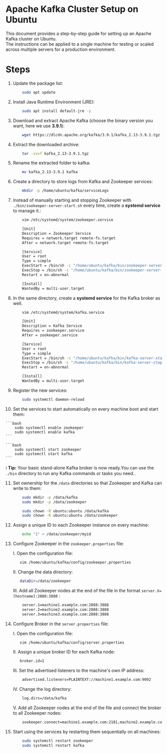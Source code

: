 # Apache Kafka Cluster Setup on Ubuntu

This document provides a step-by-step guide for setting up an Apache Kafka cluster on Ubuntu.  
The instructions can be applied to a single machine for testing or scaled across multiple servers for a production environment.


# Steps
1. Update the package list:

    ```bash
        sudo apt update
    ```

2. Install Java Runtime Environment (JRE):

    ```bash
        sudo apt install default-jre -y
    ```

3. Download and extract Apache Kafka (choose the binary version you want, here we use **3.9.1**):

    ```bash
        wget https://dlcdn.apache.org/kafka/3.9.1/kafka_2.13-3.9.1.tgz
    ```

4. Extract the downloaded archive:

    ```bash
        tar -zxvf kafka_2.13-3.9.1.tgz
    ```

5. Rename the extracted folder to kafka: 

    ```bash
        mv kafka_2.13-3.9.1 kafka
    ```

6. Create a directory to store logs from Kafka and Zookeeper services: 

    ```bash
        mkdir -p /home/ubuntu/kafka/serviceLogs
    ```

7. Instead of manually starting and stopping Zookeeper with `./bin/zookeeper-server-start.sh` every time, create a **systemd service** to manage it.: 

    ```bash
        vim /etc/systemd/system/zookeeper.service
    ```

    ```bash
        [Unit]
        Description = Zookeeper Service
        Requires = network.target remote-fs.target
        After = network.target remote-fs.target

        [Service]
        User = root
        Type = simple
        ExecStart = /bin/sh -c "/home/ubuntu/kafka/bin/zookeeper-server-start.sh /home/ubuntu/kafka/config/zookeeper.properties > /home/ubuntu/kafka/serviceLogs/zookeeper.log"
        ExecStop = /bin/sh -c "/home/ubuntu/kafka/bin/zookeeper-server-stop.sh"
        Restart = on-abnormal

        [Install]
        WantedBy = multi-user.target
    ```

8.  In the same directory, create a **systemd service** for the Kafka broker as well.

    ```bash
        vim /etc/systemd/system/kafka.service
    ```

    ```bash
        [Unit]
        Description = Kafka Service
        Requires = zookeeper.service
        After = zookeeper.service

        [Service]
        User = root
        Type = simple
        ExecStart = /bin/sh -c "/home/ubuntu/kafka/bin/kafka-server-start.sh /home/ubuntu/kafka/config/server.properties > /home/ubuntu/kafka/serviceLogs/kafka.log"
        ExecStop = /bin/sh -c "/home/ubuntu/kafka/bin/kafka-server-stop.sh"
        Restart = on-abnormal

        [Install]
        WantedBy = multi-user.target
    ```

9.  Register the new services:

    ```bash
        sudo systemctl daemon-reload
    ```

10.  Set the services to start automatically on every machine boot and start them:

    ```bash
        sudo systemctl enable zookeeper
        sudo systemctl enable kafka
    ```

    ```bash
        sudo systemctl start zookeeper
        sudo systemctl start kafka
    ```

ℹ️ **Tip:** Your basic stand-alone Kafka broker is now ready.You can use the `./bin` directory to run any Kafka commands or tasks you need..

11. Set ownership for the `/data` directories so that Zookeeper and Kafka can write to them:

    ```bash
        sudo mkdir -p /data/kafka
        sudo mkdir -p /data/zookeeper
    ```

    ```bash
        sudo chown -R ubuntu:ubuntu /data/kafka
        sudo chown -R ubuntu:ubuntu /data/zookeeper
    ```

12. Assign a unique ID to each Zookeeper instance on every machine:

    ```bash
        echo "1" > /data/zookeeper/myid
    ```

13. Configure Zookeeper in the `zookeeper.properties` file:

    I.  Open the configuration file:

    ```bash
       vim /home/ubuntu/kafka/config/zookeeper.properties
    ```

    II.  Change the data directory:

    ```bash
       dataDir=/data/zookeeper
    ```

    III.  Add all Zookeeper nodes at the end of the file in the format `server.X=[hostname]:2888:3888` :

    ```bash
        server.1=machine1.example.com:2888:3888
        server.2=machine2.example.com:2888:3888
        server.3=machine3.example.com:2888:3888
    ```

14. Configure Broker in the `server.properties` file:

    I.  Open the configuration file:

    ```bash
       vim /home/ubuntu/kafka/config/server.properties
    ```

    II.  Assign a unique broker ID for each Kafka node:

    ```bash
       broker.id=1
    ```

    III.  Set the advertised listeners to the machine's own IP address:

    ```bash
        advertised.listeners=PLAINTEXT://machine1.example.com:9092
    ```

    IV.  Change the log directory:

    ```bash
        log.dirs=/data/kafka
    ```

    V.  Add all Zookeeper nodes at the end of the file and connect the broker to all Zookeeper nodes:

    ```bash
        zookeeper.connect=machine1.example.com:2181,machine2.example.com:2181,machine3.example.com:2181
    ```

15. Start using the services by restarting them sequentially on all machines:

    ```bash
        sudo systemctl restart zookeeper
        sudo systemctl restart kafka
    ```
